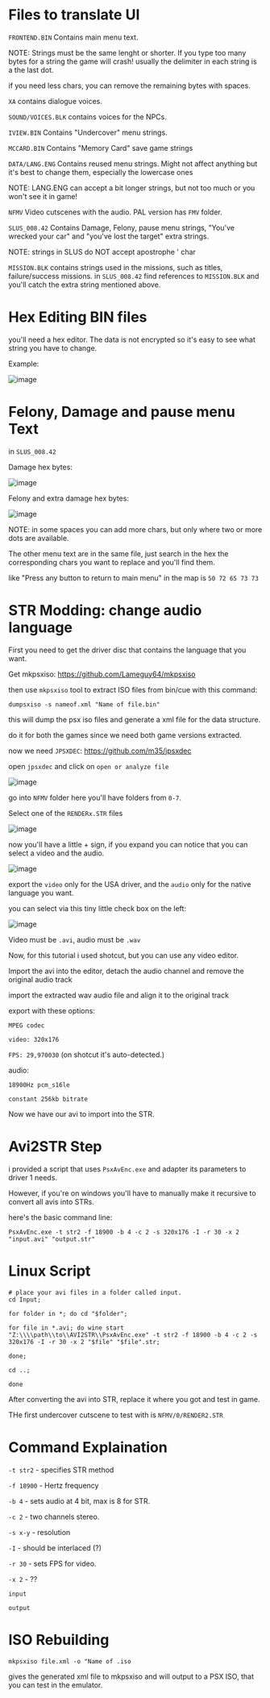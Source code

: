 # Files to translate UI

`FRONTEND.BIN` Contains main menu text.

NOTE: Strings must be the same lenght or shorter. If you type too many bytes for a string the game will crash! usually the delimiter in each string is a the last dot. 

if you need less chars, you can remove the remaining bytes with spaces.

`XA` contains dialogue voices.

`SOUND/VOICES.BLK` contains voices for the NPCs.

`IVIEW.BIN` Contains "Undercover" menu strings.

`MCCARD.BIN` Contains "Memory Card" save game strings

`DATA/LANG.ENG` Contains reused menu strings. Might not affect anything but it's best to change them, especially the lowercase ones

NOTE: LANG.ENG can accept a bit longer strings, but not too much or you won't see it in game!

`NFMV` Video cutscenes with the audio. PAL version has `FMV` folder.

`SLUS_008.42` Contains Damage, Felony, pause menu strings, "You've wrecked your car" and "you've lost the target" extra 
strings.

NOTE: strings in SLUS do NOT accept apostrophe ' char

`MISSION.BLK` contains strings used in the missions, such as titles, failure/success missions. in `SLUS_008.42` find
references to `MISSION.BLK` and you'll catch the extra string mentioned above.


# Hex Editing BIN files

you'll need a hex editor. The data is not encrypted so it's easy to see what string you have to change.

Example:

![image](image.jpg)

# Felony, Damage and pause menu Text

in `SLUS_008.42`

Damage hex bytes:

![image](damage.jpg)

Felony and extra damage hex bytes:

![image](felony_damage.jpg)


NOTE: in some spaces you can add more chars, but only where two or more dots are available.

The other menu text are in the same file, just search in the hex the corresponding chars you want to replace and you'll find them.

like "Press any button to return to main menu" in the map is `50 72 65 73 73`


# STR Modding: change audio language

First you need to get the driver disc that contains the language that you want.

Get mkpsxiso: https://github.com/Lameguy64/mkpsxiso

then use `mkpsxiso` tool to extract ISO files from bin/cue with this command:

`dumpsxiso -s nameof.xml "Name of file.bin"`

this will dump the psx iso files and generate a xml file for the data structure.

do it for both the games since we need both game versions extracted.


now we need `JPSXDEC`: https://github.com/m35/jpsxdec

open `jpsxdec` and click on `open or analyze file`

![image](1.jpg)

go into `NFMV` folder here you'll have folders from `0-7`.

Select one of the `RENDERx.STR` files

![image](2.jpg)

now you'll have a little + sign, if you expand you can notice that you can select a video and the audio.

![image](3.jpg)

export the `video` only for the USA driver, and the `audio` only for the native language you want.

you can select via this tiny little check box on the left:

![image](4.jpg)

Video must be `.avi`, audio must be `.wav`

Now, for this tutorial i used shotcut, but you can use any video editor.

Import the avi into the editor, detach the audio channel and remove the original audio track

import the extracted wav audio file and align it to the original track

export with these options:

`MPEG codec`

`video: 320x176`

`FPS: 29,970030` (on shotcut it's auto-detected.)


audio:

`18900Hz pcm_s16le`

`constant 256kb bitrate`


Now we have our avi to import into the STR.

# Avi2STR Step

i provided a script that uses `PsxAvEnc.exe` and adapter its parameters to driver 1 needs.

However, if you're on windows you'll have to manually make it recursive to convert all avis into STRs.

here's the basic command line:

`PsxAvEnc.exe -t str2 -f 18900 -b 4 -c 2 -s 320x176 -I -r 30 -x 2 "input.avi" "output.str"`

# Linux Script

```
# place your avi files in a folder called input.
cd Input;

for folder in *; do cd "$folder";

for file in *.avi; do wine start "Z:\\\\path\\to\\AVI2STR\\PsxAvEnc.exe" -t str2 -f 18900 -b 4 -c 2 -s 320x176 -I -r 30 -x 2 "$file" "$file".str;

done;

cd ..;

done
```


After converting the avi into STR, replace it where you got and test in game. 

THe first undercover cutscene to test with is `NFMV/0/RENDER2.STR`

# Command Explaination

`-t str2`  - specifies STR method

`-f 18900` - Hertz frequency

`-b 4` 	   - sets audio at 4 bit, max is 8 for STR.

`-c 2`     - two channels stereo.

`-s x-y`   - resolution

`-I`	   - should be interlaced (?)

`-r 30`    - sets FPS for video.

`-x 2`	   - ??

`input`

`output`


# ISO Rebuilding

`mkpsxiso file.xml -o "Name of .iso`

gives the generated xml file to mkpsxiso and will output to a PSX ISO, that you can test in the emulator.
